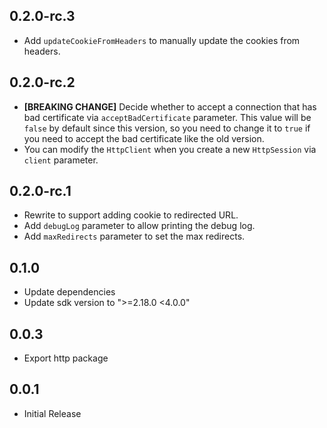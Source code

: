 ## 0.2.0-rc.3

* Add `updateCookieFromHeaders` to manually update the cookies from headers.

## 0.2.0-rc.2

* **[BREAKING CHANGE]** Decide whether to accept a connection that has bad certificate via `acceptBadCertificate` parameter. This value will be `false` by default since this version, so you need to change it to `true` if you need to accept the bad certificate like the old version.
* You can modify the `HttpClient` when you create a new `HttpSession` via `client` parameter.

## 0.2.0-rc.1

* Rewrite to support adding cookie to redirected URL.
* Add `debugLog` parameter to allow printing the debug log.
* Add `maxRedirects` parameter to set the max redirects.

## 0.1.0

* Update dependencies
* Update sdk version to ">=2.18.0 <4.0.0"

## 0.0.3

* Export http package

## 0.0.1

* Initial Release
